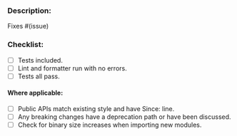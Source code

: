 <!-- If this is your first pull request for Fyne please read the contributor docs at:
https://github.com/fyne-io/fyne/wiki/Contributing.
Be sure that your work is based off `develop` branch. --> 

### Description:
<!-- A summary of the change included and which issue it addresses.
Please include any relevant motivation and background. -->

Fixes #(issue)

### Checklist:
<!-- Please tick these as appropriate using [x] -->

- [ ] Tests included.
- [ ] Lint and formatter run with no errors.
- [ ] Tests all pass.

#### Where applicable:
<!-- Please delete these if not required for this PR -->

- [ ] Public APIs match existing style and have Since: line.
- [ ] Any breaking changes have a deprecation path or have been discussed.
- [ ] Check for binary size increases when importing new modules.
